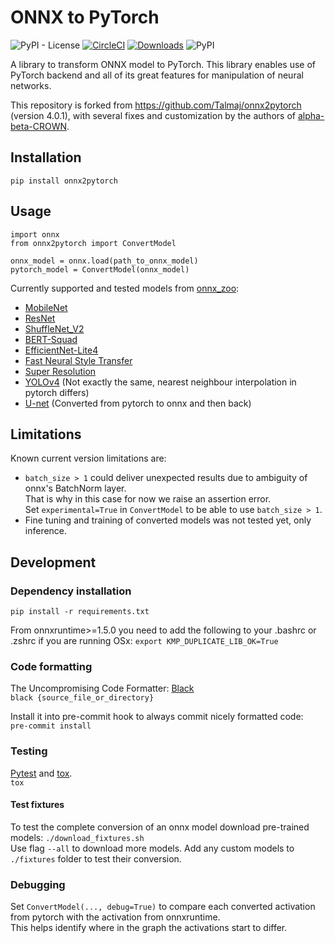 # ONNX to PyTorch
![PyPI - License](https://img.shields.io/pypi/l/onnx2pytorch?color)
[![CircleCI](https://circleci.com/gh/ToriML/onnx2pytorch.svg?style=shield)](https://app.circleci.com/pipelines/github/ToriML/onnx2pytorch)
[![Downloads](https://pepy.tech/badge/onnx2pytorch)](https://pepy.tech/project/onnx2pytorch)
![PyPI](https://img.shields.io/pypi/v/onnx2pytorch)

A library to transform ONNX model to PyTorch. This library enables use of PyTorch 
backend and all of its great features for manipulation of neural networks.

This repository is forked from https://github.com/Talmaj/onnx2pytorch (version 4.0.1), with several fixes and customization by the authors of [alpha-beta-CROWN](https://github.com/Verified-Intelligence/alpha-beta-CROWN).

## Installation
```pip install onnx2pytorch```

## Usage
```
import onnx
from onnx2pytorch import ConvertModel

onnx_model = onnx.load(path_to_onnx_model)
pytorch_model = ConvertModel(onnx_model)
```

Currently supported and tested models from [onnx_zoo](https://github.com/onnx/models):
- [MobileNet](https://github.com/onnx/models/tree/master/vision/classification/mobilenet)
- [ResNet](https://github.com/onnx/models/tree/master/vision/classification/resnet)
- [ShuffleNet_V2](https://github.com/onnx/models/tree/master/vision/classification/shufflenet)
- [BERT-Squad](https://github.com/onnx/models/tree/master/text/machine_comprehension/bert-squad)
- [EfficientNet-Lite4](https://github.com/onnx/models/tree/master/vision/classification/efficientnet-lite4)
- [Fast Neural Style Transfer](https://github.com/onnx/models/tree/master/vision/style_transfer/fast_neural_style)
- [Super Resolution](https://github.com/onnx/models/tree/master/vision/super_resolution/sub_pixel_cnn_2016)
- [YOLOv4](https://github.com/onnx/models/tree/master/vision/object_detection_segmentation/yolov4)
  (Not exactly the same, nearest neighbour interpolation in pytorch differs)
- [U-net](https://pytorch.org/hub/mateuszbuda_brain-segmentation-pytorch_unet/)
  (Converted from pytorch to onnx and then back)

## Limitations
Known current version limitations are:
- `batch_size > 1` could deliver unexpected results due to ambiguity of onnx's BatchNorm layer.   
That is why in this case for now we raise an assertion error.  
Set `experimental=True` in `ConvertModel` to be able to use `batch_size > 1`.
- Fine tuning and training of converted models was not tested yet, only inference.

## Development
### Dependency installation
```pip install -r requirements.txt```

From onnxruntime>=1.5.0 you need to add the 
following to your .bashrc or .zshrc if you are running OSx:
```export KMP_DUPLICATE_LIB_OK=True```

### Code formatting
The Uncompromising Code Formatter: [Black](https://github.com/psf/black)  
```black {source_file_or_directory}```  

Install it into pre-commit hook to always commit nicely formatted code:  
```pre-commit install```

### Testing
[Pytest](https://docs.pytest.org/en/latest/) and [tox](https://tox.readthedocs.io/en/latest/).  
```tox```
#### Test fixtures
To test the complete conversion of an onnx model download pre-trained models: 
```./download_fixtures.sh```  
Use flag `--all` to download more models.
Add any custom models to `./fixtures` folder to test their conversion.

### Debugging
Set `ConvertModel(..., debug=True)` to compare each converted
activation from pytorch with the activation from onnxruntime.  
This helps identify where in the graph the activations start to differ.
